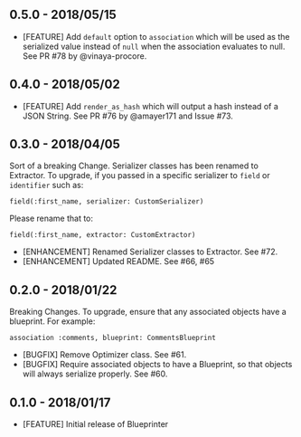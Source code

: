 ## 0.5.0  - 2018/05/15

* [FEATURE] Add `default` option to `association` which will be used as the serialized value instead of `null` when the association evaluates to null.
See PR #78 by @vinaya-procore.

## 0.4.0  - 2018/05/02

* [FEATURE] Add `render_as_hash` which will output a hash instead of
a JSON String. See PR #76 by @amayer171 and Issue #73.

## 0.3.0  - 2018/04/05

Sort of a breaking Change. Serializer classes has been renamed to Extractor. To upgrade, if you passed in a specific serializer to `field` or `identifier` such as:

```
field(:first_name, serializer: CustomSerializer)
```

Please rename that to:

```
field(:first_name, extractor: CustomExtractor)
```

* [ENHANCEMENT] Renamed Serializer classes to Extractor. See #72.
* [ENHANCEMENT] Updated README. See #66, #65

## 0.2.0  - 2018/01/22

Breaking Changes. To upgrade, ensure that any associated objects have a blueprint. For example:
```
association :comments, blueprint: CommentsBlueprint
```

* [BUGFIX] Remove Optimizer class. See #61.
* [BUGFIX] Require associated objects to have a Blueprint, so that objects will always serialize properly. See #60.

## 0.1.0  - 2018/01/17

* [FEATURE] Initial release of Blueprinter
